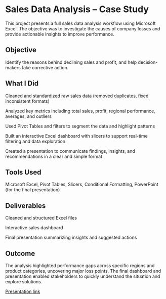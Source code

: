 
# Sales Data Analysis – Case Study
This project presents a full sales data analysis workflow using Microsoft Excel. The objective was to investigate the causes of company losses and provide actionable insights to improve performance.

## Objective

Identify the reasons behind declining sales and profit, and help decision-makers take corrective action.

## What I Did

Cleaned and standardized raw sales data (removed duplicates, fixed inconsistent formats)

Analyzed key metrics including total sales, profit, regional performance, averages, and outliers

Used Pivot Tables and filters to segment the data and highlight patterns

Built an interactive Excel dashboard with slicers to support real-time filtering and data exploration

Created a presentation to communicate findings, insights, and recommendations in a clear and simple format

## Tools Used

Microsoft Excel, 
Pivot Tables, 
Slicers, 
Conditional Formatting, 
PowerPoint (for the final presentation)

## Deliverables

Cleaned and structured Excel files

Interactive sales dashboard

Final presentation summarizing insights and suggested actions

## Outcome
The analysis highlighted performance gaps across specific regions and product categories, uncovering major loss points. The final dashboard and presentation enabled stakeholders to quickly understand the situation and explore solutions.

[Presentation link](https://www.canva.com/design/DAGmO1t9II8/Wjsuo4f5s7_ULTEckj4j1Q/view?utm_content=DAGmO1t9II8&utm_campaign=designshare&utm_medium=link2&utm_source=uniquelinks&utlId=h3e6ab02c01)
